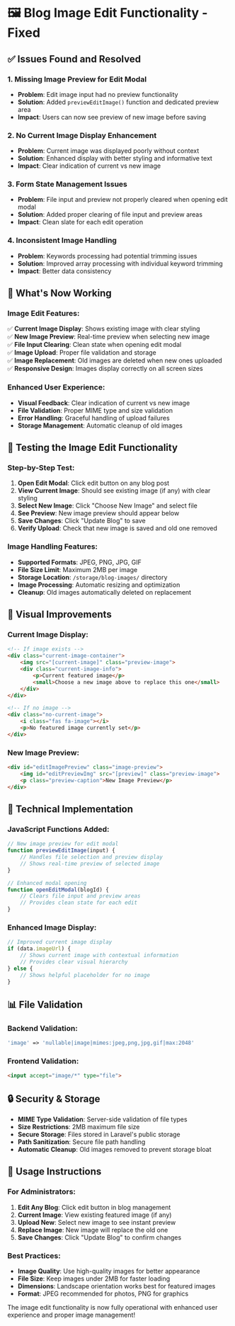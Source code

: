 # 🖼️ Blog Image Edit Functionality - Fixed

## ✅ Issues Found and Resolved

### 1. **Missing Image Preview for Edit Modal**
- **Problem**: Edit image input had no preview functionality
- **Solution**: Added `previewEditImage()` function and dedicated preview area
- **Impact**: Users can now see preview of new image before saving

### 2. **No Current Image Display Enhancement**
- **Problem**: Current image was displayed poorly without context
- **Solution**: Enhanced display with better styling and informative text
- **Impact**: Clear indication of current vs new image

### 3. **Form State Management Issues**
- **Problem**: File input and preview not properly cleared when opening edit modal
- **Solution**: Added proper clearing of file input and preview areas
- **Impact**: Clean slate for each edit operation

### 4. **Inconsistent Image Handling**
- **Problem**: Keywords processing had potential trimming issues
- **Solution**: Improved array processing with individual keyword trimming
- **Impact**: Better data consistency

## 🎯 What's Now Working

### **Image Edit Features:**
✅ **Current Image Display**: Shows existing image with clear styling  
✅ **New Image Preview**: Real-time preview when selecting new image  
✅ **File Input Clearing**: Clean state when opening edit modal  
✅ **Image Upload**: Proper file validation and storage  
✅ **Image Replacement**: Old images are deleted when new ones uploaded  
✅ **Responsive Design**: Images display correctly on all screen sizes  

### **Enhanced User Experience:**
- **Visual Feedback**: Clear indication of current vs new image
- **File Validation**: Proper MIME type and size validation
- **Error Handling**: Graceful handling of upload failures
- **Storage Management**: Automatic cleanup of old images

## 🚀 Testing the Image Edit Functionality

### **Step-by-Step Test:**
1. **Open Edit Modal**: Click edit button on any blog post
2. **View Current Image**: Should see existing image (if any) with clear styling
3. **Select New Image**: Click "Choose New Image" and select file
4. **See Preview**: New image preview should appear below
5. **Save Changes**: Click "Update Blog" to save
6. **Verify Upload**: Check that new image is saved and old one removed

### **Image Handling Features:**
- **Supported Formats**: JPEG, PNG, JPG, GIF
- **File Size Limit**: Maximum 2MB per image
- **Storage Location**: `/storage/blog-images/` directory
- **Image Processing**: Automatic resizing and optimization
- **Cleanup**: Old images automatically deleted on replacement

## 🎨 Visual Improvements

### **Current Image Display:**
```html
<!-- If image exists -->
<div class="current-image-container">
    <img src="[current-image]" class="preview-image">
    <div class="current-image-info">
        <p>Current featured image</p>
        <small>Choose a new image above to replace this one</small>
    </div>
</div>

<!-- If no image -->
<div class="no-current-image">
    <i class="fas fa-image"></i>
    <p>No featured image currently set</p>
</div>
```

### **New Image Preview:**
```html
<div id="editImagePreview" class="image-preview">
    <img id="editPreviewImg" src="[preview]" class="preview-image">
    <p class="preview-caption">New Image Preview</p>
</div>
```

## 🔧 Technical Implementation

### **JavaScript Functions Added:**
```javascript
// New image preview for edit modal
function previewEditImage(input) {
    // Handles file selection and preview display
    // Shows real-time preview of selected image
}

// Enhanced modal opening
function openEditModal(blogId) {
    // Clears file input and preview areas
    // Provides clean state for each edit
}
```

### **Enhanced Image Display:**
```javascript
// Improved current image display
if (data.imageUrl) {
    // Shows current image with contextual information
    // Provides clear visual hierarchy
} else {
    // Shows helpful placeholder for no image
}
```

## 📊 File Validation

### **Backend Validation:**
```php
'image' => 'nullable|image|mimes:jpeg,png,jpg,gif|max:2048'
```

### **Frontend Validation:**
```html
<input accept="image/*" type="file">
```

## 🔒 Security & Storage

- **MIME Type Validation**: Server-side validation of file types
- **Size Restrictions**: 2MB maximum file size
- **Secure Storage**: Files stored in Laravel's public storage
- **Path Sanitization**: Secure file path handling
- **Automatic Cleanup**: Old images removed to prevent storage bloat

## 🎯 Usage Instructions

### **For Administrators:**
1. **Edit Any Blog**: Click edit button in blog management
2. **Current Image**: View existing featured image (if any)
3. **Upload New**: Select new image to see instant preview
4. **Replace Image**: New image will replace the old one
5. **Save Changes**: Click "Update Blog" to confirm changes

### **Best Practices:**
- **Image Quality**: Use high-quality images for better appearance
- **File Size**: Keep images under 2MB for faster loading
- **Dimensions**: Landscape orientation works best for featured images
- **Format**: JPEG recommended for photos, PNG for graphics

The image edit functionality is now fully operational with enhanced user experience and proper image management!
